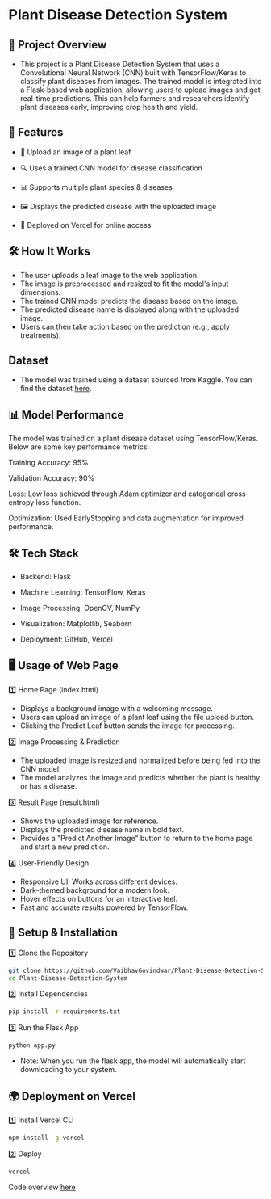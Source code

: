 # Plant Disease Detection System

## 🌱 Project Overview

- This project is a Plant Disease Detection System that uses a Convolutional Neural Network (CNN) built with TensorFlow/Keras to classify plant diseases from images.  The trained model is integrated into a Flask-based web application, allowing users to upload images and get real-time predictions. This can help farmers and researchers identify plant diseases early, improving crop health and yield.

## 🚀 Features

- 🌿 Upload an image of a plant leaf

- 🔍 Uses a trained CNN model for disease classification

- 📊 Supports multiple plant species & diseases

- 🖼 Displays the predicted disease with the uploaded image

- 📂 Deployed on Vercel for online access

## 🛠 How It Works

- The user uploads a leaf image to the web application.
- The image is preprocessed and resized to fit the model's input dimensions.
- The trained CNN model predicts the disease based on the image.
- The predicted disease name is displayed along with the uploaded image.
- Users can then take action based on the prediction (e.g., apply treatments).

## Dataset 
- The model was trained using a dataset sourced from Kaggle. You can find the dataset [here](https://www.kaggle.com/datasets/vipoooool/new-plant-diseases-dataset/data).

## 📊 Model Performance

The model was trained on a plant disease dataset using TensorFlow/Keras. Below are some key performance metrics:

Training Accuracy: 95%

Validation Accuracy: 90%

Loss: Low loss achieved through Adam optimizer and categorical cross-entropy loss function.

Optimization: Used EarlyStopping and data augmentation for improved performance.

## 🛠 Tech Stack

- Backend: Flask

- Machine Learning: TensorFlow, Keras

- Image Processing: OpenCV, NumPy

- Visualization: Matplotlib, Seaborn

- Deployment: GitHub, Vercel

## 🖥️ Usage of Web Page

1️⃣ Home Page (index.html)

- Displays a background image with a welcoming message.
- Users can upload an image of a plant leaf using the file upload button.
- Clicking the Predict Leaf button sends the image for processing.

2️⃣ Image Processing & Prediction

- The uploaded image is resized and normalized before being fed into the CNN model.
- The model analyzes the image and predicts whether the plant is healthy or has a disease.

3️⃣ Result Page (result.html)

- Shows the uploaded image for reference.
- Displays the predicted disease name in bold text.
- Provides a "Predict Another Image" button to return to the home page and start a new prediction.

4️⃣ User-Friendly Design

- Responsive UI: Works across different devices.
- Dark-themed background for a modern look.
- Hover effects on buttons for an interactive feel.
- Fast and accurate results powered by TensorFlow.

## 🔧 Setup & Installation

1️⃣ Clone the Repository

  ```bash
  git clone https://github.com/VaibhavGovindwar/Plant-Disease-Detection-System.git
  cd Plant-Disease-Detection-System 
  ```

2️⃣ Install Dependencies

  ```bash 
  pip install -r requirements.txt
  ```

 3️⃣ Run the Flask App

   ```bash
   python app.py
   ```
- Note: When you run the flask app, the model will automatically start downloading to your system.

## 🌍 Deployment on Vercel

1️⃣ Install Vercel CLI
```bash
npm install -g vercel
```

2️⃣ Deploy
```bash
vercel
```

Code overview [here](https://www.kaggle.com/code/vaibhavgovindwar/plant-disease-detection-system)
